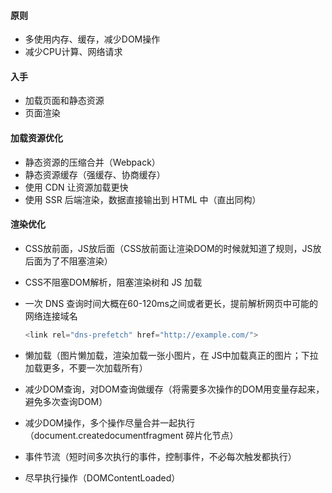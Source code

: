 #### 原则

* 多使用内存、缓存，减少DOM操作
* 减少CPU计算、网络请求



#### 入手

* 加载页面和静态资源
* 页面渲染



#### 加载资源优化

* 静态资源的压缩合并（Webpack）
* 静态资源缓存（强缓存、协商缓存）
* 使用 CDN 让资源加载更快
* 使用 SSR 后端渲染，数据直接输出到 HTML 中（直出同构）



#### 渲染优化

* CSS放前面，JS放后面（CSS放前面让渲染DOM的时候就知道了规则，JS放后面为了不阻塞渲染）

* CSS不阻塞DOM解析，阻塞渲染树和 JS 加载

* 一次 DNS 查询时间大概在60-120ms之间或者更长，提前解析网页中可能的网络连接域名

  ``` js 
  <link rel="dns-prefetch" href="http://example.com/">
  ```

* 懒加载（图片懒加载，渲染加载一张小图片，在 JS中加载真正的图片；下拉加载更多，不要一次加载所有）

* 减少DOM查询，对DOM查询做缓存（将需要多次操作的DOM用变量存起来，避免多次查询DOM）

* 减少DOM操作，多个操作尽量合并一起执行（document.createdocumentfragment 碎片化节点）

* 事件节流（短时间多次执行的事件，控制事件，不必每次触发都执行）

* 尽早执行操作（DOMContentLoaded）